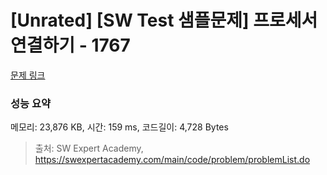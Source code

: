 # [Unrated] [SW Test 샘플문제] 프로세서 연결하기 - 1767 

[문제 링크](https://swexpertacademy.com/main/code/problem/problemDetail.do?contestProbId=AV4suNtaXFEDFAUf) 

### 성능 요약

메모리: 23,876 KB, 시간: 159 ms, 코드길이: 4,728 Bytes



> 출처: SW Expert Academy, https://swexpertacademy.com/main/code/problem/problemList.do